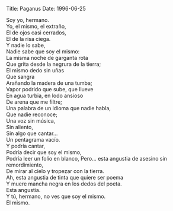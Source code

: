 Title: Paganus
Date: 1996-06-25
 
Soy yo, hermano.  
Yo, el mismo, el extraño,  
El de ojos casi cerrados,  
El de la risa ciega.  
Y nadie lo sabe,  
Nadie sabe que soy el mismo:  
La misma noche de garganta rota  
Que grita desde la negrura de la tierra;  
El mismo dedo sin uñas  
Que sangra  
Arañando la madera de una tumba;  
Vapor podrido que sube, que llueve  
En agua turbia, en lodo ansioso  
De arena que me filtre;  
Una palabra de un idioma que nadie habla,  
Que nadie reconoce;  
Una voz sin música,  
Sin aliento,  
Sin algo que cantar...  
Un pentagrama vacío.  
Y podría cantar,  
Podría decir que soy el mismo,  
Podría leer un folio en blanco, 
Pero... esta angustia de asesino sin remordimiento,  
De mirar al cielo y tropezar con la tierra.  
Ah, esta angustia de tinta que quiere ser poema  
Y muere mancha negra en los dedos del poeta.  
Esta angustia.  
Y tú, hermano, no ves que soy el mismo.  
El mismo.  
